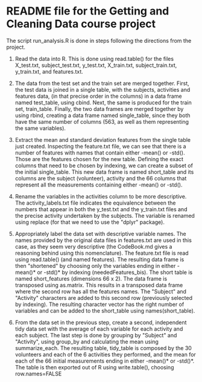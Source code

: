 # README file for the Getting and Cleaning Data course project

The script run_analysis.R is done in steps following the directions from the project. 

1. Read the data into R. This is done using read.table() for the files X_test.txt, subject_test.txt, y_test.txt, X_train.txt, subject_train.txt, y_train.txt, and features.txt.

2. The data from the test set and the train set are merged together. First, the test data is joined in a single table, with the subjects, activities and features data, (in that precise order in the columns) in a data frame named test_table, using cbind. Next, the same is produced for the train set, train_table. Finally, the two data frames are merged together by using rbind, creating a data frame named single_table, since they both have the same number of columns (563, as well as them representing the same variables).

3. Extract the mean and standard deviation features from the single table just created. Inspecting the feature.txt file, we can see that there is a number of features with names that contain either -mean() or -std(). Those are the features chosen for the new table. Defining the exact columns that need to be chosen by indexing, we can create a subset of the initial single_table. This new data frame is named short_table and its columns are the subject (volunteer), activity and the 66 columns that represent all the measurements containing either -mean() or -std().

4. Rename the variables in the activities column to be more descriptive. The activity_labels.txt file indicates the equivalence between the numbers that appear in both the y_test.txt and the y_train.txt files and the precise activity undertaken by the subjects. The variable is renamed using replace (for that we need to use the "dplyr" package).

5. Appropriately label the data set with descriptive variable names.
The names provided by the original data files in features.txt are used in this case, as they seem very descriptive (the CodeBook.md gives a reasoning behind using this nomenclature). The feature.txt file is read using read.table() (and named features). The resulting data frame is then "shortened" by choosing only the variables ending in either -mean()* or -std()* by indexing (neededFeatures_bis). The short table is named short_features (dimensions 66 x 2). The data frame is transposed using as.matrix. This results in a transposed data frame where the second row has all the features names. The "Subject" and "Activity" characters are added to this second row (previously selected by indexing). The resulting character vector has the right number of variables and can be added to the short_table using names(short_table).

6. From the data set in the previous step, create a second, independent tidy data set with the average of each variable for each activity and each subject. The last step is done by grouping by "Subject" and "Activity", using group_by and calculating the mean using summarize_each. The resulting table, tidy_table is composed by the 30 volunteers and each of the 6 activities they performed, and the mean for each of the 66 initial measurements ending in either -mean()* or -std()*. The table is then exported out of R using write.table(), choosing row.names=FALSE




